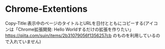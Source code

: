 # Chrome-Extentions

Copy-Title:表示中のページのタイトルとURLを日付とともにコピーする(アイコンは「Chrome拡張開発: Hello Worldするだけの拡張を作りたい」https://qiita.com/suin/items/2b31079056f1356257cb のものを利用しているので入れていません)
